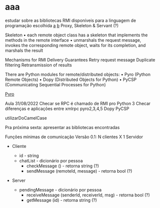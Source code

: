 
# aaa

estudar sobre as bibliotecas RMI disponíveis para a linguagem de programação escolhida
[a](https://www.youtube.com/watch?v=MZz8iaKxaCw)
[b](https://web.csie.ndhu.edu.tw/showyang/DistrSys2020s/07bRMI.pdf)
Proxy, Skeleton & Servant (?)

Skeleton
• each remote object class has a skeleton that implements the methods in the remote interface
• unmarshals the request message, invokes the corresponding remote object, waits for its completion, and marshals the result

Mechanisms for RMI Delivery
    Guarantees
        Retry request message
        Duplicate filtering
        Retransmission of results

There are Python modules for remote/distributed
objects:
• Pyro  (Python Remote Objects)
• Dopy  (Distributed Objects for Python)
• PyCSP (Communicating Sequential Processes for Python)

[Pyro](https://subscription.packtpub.com/book/application-development/9781785289583/5/ch05lvl1sec63/remote-method-invocation-with-pyro4)

Aula 31/08/2022
Checar se RPC é chamado de RMI pro Python 3
Checar diferenças e aplicações entre
    xmlrpc
    pyro2,3,4,5
    Dopy
    PyCSP

utilizarDoCamelCase

Pra próxima sexta: apresentar as bibliotecas encontradas

Funções mínimas de comunicação
Versão 0.1: N clientes X 1 Servidor

- Cliente
  - id - string
  - chatList - dicionário por pessoa
    - checkMessage () - retorna string (?)
    - sendMessage (remoteId, message) - retorna bool (?)

- Server
  - pendingMessage - dicionário por pessoa
    - receiveMessage (senderId, receiverId, msg) - retorna bool (?)
    - getMessage (id) - retorna string (?)